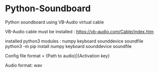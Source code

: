 # Python-Soundboard
Python soundboard using VB-Audio virtual cable

VB-Audio cable must be installed : https://vb-audio.com/Cable/index.htm

installed python3 modules : numpy keyboard sounddevice soundfile
python3 -m pip install numpy keyboard sounddevice soundfile

Config file format = {Path to audio}|{Activation key}

Audio format: wav
